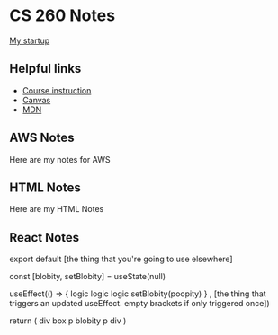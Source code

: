 # CS 260 Notes

[My startup](https://simon.cs260.click)

## Helpful links

- [Course instruction](https://github.com/webprogramming260)
- [Canvas](https://byu.instructure.com)
- [MDN](https://developer.mozilla.org)

## AWS Notes

Here are my notes for AWS

## HTML Notes

Here are my HTML Notes

## React Notes

export default [the thing that you're going to use elsewhere]

const [blobity, setBlobity] = useState(null)

useEffect(() => {
  logic
  logic
  logic
  setBlobity(poopity)
} , [the thing that triggers an updated useEffect.  empty brackets if only triggered once])

return (
  div box
    p blobity p
  div
)
